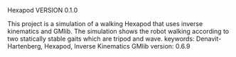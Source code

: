 Hexapod VERSION 0.1.0

This project is a simulation of a walking Hexapod that uses inverse kinematics and GMlib. 
The simulation shows the robot walking according to two statically stable gaits which are tripod and wave.
keywords: Denavit-Hartenberg, Hexapod, Inverse Kinematics
GMlib version: 0.6.9